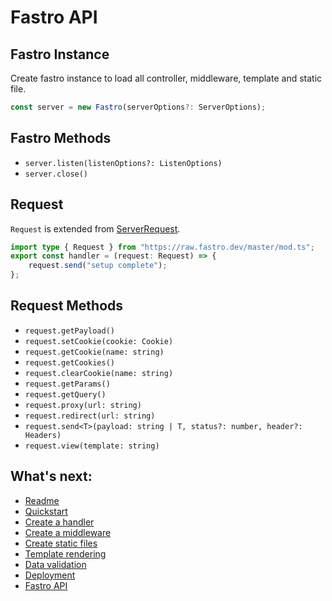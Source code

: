 # Fastro API

## Fastro Instance
Create fastro instance to load all controller, middleware, template and static file.
```ts
const server = new Fastro(serverOptions?: ServerOptions);
```

## Fastro Methods
- `server.listen(listenOptions?: ListenOptions)`
- `server.close()`

## Request
`Request` is extended from [ServerRequest](https://doc.deno.land/https/deno.land/std@0.74.0/http/server.ts#ServerRequest).
```ts
import type { Request } from "https://raw.fastro.dev/master/mod.ts";
export const handler = (request: Request) => {
    request.send("setup complete");
};
```
## Request Methods
- `request.getPayload()`
- `request.setCookie(cookie: Cookie)`
- `request.getCookie(name: string)`
- `request.getCookies()`
- `request.clearCookie(name: string)`
- `request.getParams()`
- `request.getQuery()`
- `request.proxy(url: string)`
- `request.redirect(url: string)`
- `request.send<T>(payload: string | T, status?: number, header?: Headers)`
- `request.view(template: string)`


## What's next:
- [Readme](../readme.md)
- [Quickstart](quickstart.md)
- [Create a handler](handler.md)
- [Create a middleware](middleware.md)
- [Create static files](static.md)
- [Template rendering](rendering.md)
- [Data validation](validation.md)
- [Deployment](deployment.md)
- [Fastro API](api.md)